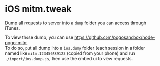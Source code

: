 # iOS mitm.tweak

Dump all requests to server into a `dump` folder you can access through iTunes.  

To view those dump, you can use https://github.com/pogosandbox/node-pogo-mitm.  
To do so, put all dump into a `ios.dump` folder (each session in a folder named like `mitm.123456789123` (copied from your phone) and run `./import/ios.dump.js`, then use the embed ui to view requests.
